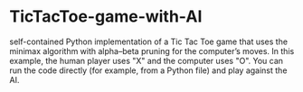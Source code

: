 # TicTacToe-game-with-AI
self-contained Python implementation of a Tic Tac Toe game that uses the minimax algorithm with alpha–beta pruning for the computer’s moves. In this example, the human player uses "X" and the computer uses "O". You can run the code directly (for example, from a Python file) and play against the AI.
